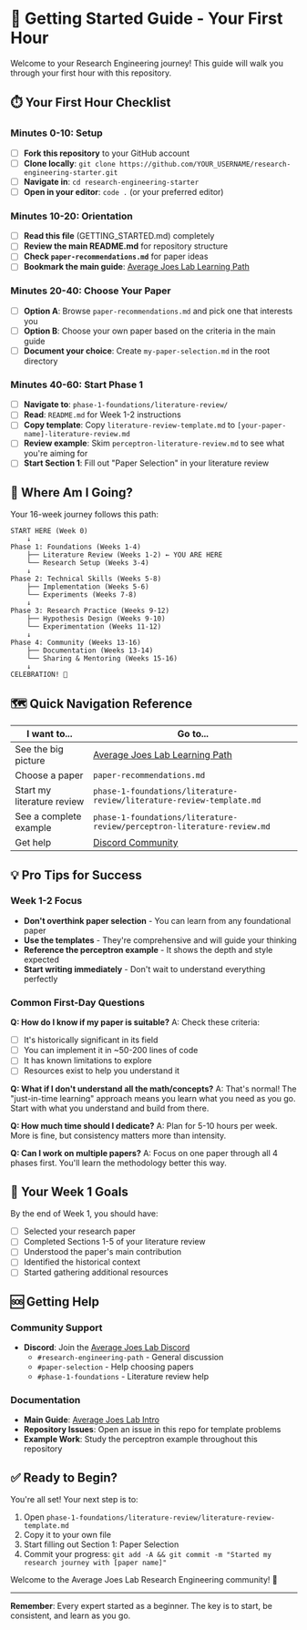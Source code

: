 # 🚀 Getting Started Guide - Your First Hour

Welcome to your Research Engineering journey! This guide will walk you through your first hour with this repository.

## ⏱️ Your First Hour Checklist

### Minutes 0-10: Setup
- [ ] **Fork this repository** to your GitHub account
- [ ] **Clone locally**: `git clone https://github.com/YOUR_USERNAME/research-engineering-starter.git`
- [ ] **Navigate in**: `cd research-engineering-starter`
- [ ] **Open in your editor**: `code .` (or your preferred editor)

### Minutes 10-20: Orientation
- [ ] **Read this file** (GETTING_STARTED.md) completely
- [ ] **Review the main README.md** for repository structure
- [ ] **Check `paper-recommendations.md`** for paper ideas
- [ ] **Bookmark the main guide**: [Average Joes Lab Learning Path](https://averagejoeslab.com/docs/research-engineering)

### Minutes 20-40: Choose Your Paper
- [ ] **Option A**: Browse `paper-recommendations.md` and pick one that interests you
- [ ] **Option B**: Choose your own paper based on the criteria in the main guide
- [ ] **Document your choice**: Create `my-paper-selection.md` in the root directory

### Minutes 40-60: Start Phase 1
- [ ] **Navigate to**: `phase-1-foundations/literature-review/`
- [ ] **Read**: `README.md` for Week 1-2 instructions
- [ ] **Copy template**: Copy `literature-review-template.md` to `[your-paper-name]-literature-review.md`
- [ ] **Review example**: Skim `perceptron-literature-review.md` to see what you're aiming for
- [ ] **Start Section 1**: Fill out "Paper Selection" in your literature review

## 📍 Where Am I Going?

Your 16-week journey follows this path:

```
START HERE (Week 0)
    ↓
Phase 1: Foundations (Weeks 1-4)
    ├── Literature Review (Weeks 1-2) ← YOU ARE HERE
    └── Research Setup (Weeks 3-4)
    ↓
Phase 2: Technical Skills (Weeks 5-8)
    ├── Implementation (Weeks 5-6)
    └── Experiments (Weeks 7-8)
    ↓
Phase 3: Research Practice (Weeks 9-12)
    ├── Hypothesis Design (Weeks 9-10)
    └── Experimentation (Weeks 11-12)
    ↓
Phase 4: Community (Weeks 13-16)
    ├── Documentation (Weeks 13-14)
    └── Sharing & Mentoring (Weeks 15-16)
    ↓
CELEBRATION! 🎉
```

## 🗺️ Quick Navigation Reference

| I want to... | Go to... |
|-------------|----------|
| See the big picture | [Average Joes Lab Learning Path](https://averagejoeslab.com/docs/research-engineering) |
| Choose a paper | `paper-recommendations.md` |
| Start my literature review | `phase-1-foundations/literature-review/literature-review-template.md` |
| See a complete example | `phase-1-foundations/literature-review/perceptron-literature-review.md` |
| Get help | [Discord Community](https://discord.gg/7gzZMAPuGr) |

## 💡 Pro Tips for Success

### Week 1-2 Focus
- **Don't overthink paper selection** - You can learn from any foundational paper
- **Use the templates** - They're comprehensive and will guide your thinking
- **Reference the perceptron example** - It shows the depth and style expected
- **Start writing immediately** - Don't wait to understand everything perfectly

### Common First-Day Questions

**Q: How do I know if my paper is suitable?**
A: Check these criteria:
- [ ] It's historically significant in its field
- [ ] You can implement it in ~50-200 lines of code
- [ ] It has known limitations to explore
- [ ] Resources exist to help you understand it

**Q: What if I don't understand all the math/concepts?**
A: That's normal! The "just-in-time learning" approach means you learn what you need as you go. Start with what you understand and build from there.

**Q: How much time should I dedicate?**
A: Plan for 5-10 hours per week. More is fine, but consistency matters more than intensity.

**Q: Can I work on multiple papers?**
A: Focus on one paper through all 4 phases first. You'll learn the methodology better this way.

## 🎯 Your Week 1 Goals

By the end of Week 1, you should have:
- [ ] Selected your research paper
- [ ] Completed Sections 1-5 of your literature review
- [ ] Understood the paper's main contribution
- [ ] Identified the historical context
- [ ] Started gathering additional resources

## 🆘 Getting Help

### Community Support
- **Discord**: Join the [Average Joes Lab Discord](https://discord.gg/7gzZMAPuGr)
  - `#research-engineering-path` - General discussion
  - `#paper-selection` - Help choosing papers
  - `#phase-1-foundations` - Literature review help

### Documentation
- **Main Guide**: [Average Joes Lab Intro](https://averagejoeslab.com/docs/intro)
- **Repository Issues**: Open an issue in this repo for template problems
- **Example Work**: Study the perceptron example throughout this repository

## ✅ Ready to Begin?

You're all set! Your next step is to:

1. Open `phase-1-foundations/literature-review/literature-review-template.md`
2. Copy it to your own file
3. Start filling out Section 1: Paper Selection
4. Commit your progress: `git add -A && git commit -m "Started my research journey with [paper name]"`

Welcome to the Average Joes Lab Research Engineering community! 🚀

---

**Remember**: Every expert started as a beginner. The key is to start, be consistent, and learn as you go.
